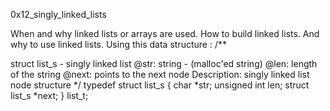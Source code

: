 0x12_singly_linked_lists

When and why linked lists or arrays are used. How to build linked lists. And why to use linked lists. Using this data structure : /**

struct list_s - singly linked list
@str: string - (malloc'ed string)
@len: length of the string
@next: points to the next node
Description: singly linked list node structure */ typedef struct list_s { char *str; unsigned int len; struct list_s *next; } list_t;

